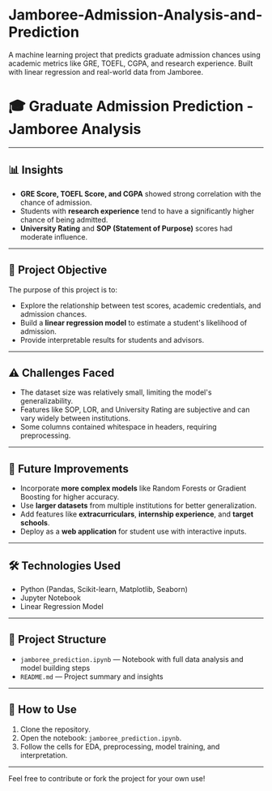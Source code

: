 # Jamboree-Admission-Analysis-and-Prediction
A machine learning project that predicts graduate admission chances using academic metrics like GRE, TOEFL, CGPA, and research experience. Built with linear regression and real-world data from Jamboree.
# 🎓 Graduate Admission Prediction - Jamboree Analysis
---

## 📊 Insights

- **GRE Score, TOEFL Score, and CGPA** showed strong correlation with the chance of admission.
- Students with **research experience** tend to have a significantly higher chance of being admitted.
- **University Rating** and **SOP (Statement of Purpose)** scores had moderate influence.

---

## 🎯 Project Objective

The purpose of this project is to:

- Explore the relationship between test scores, academic credentials, and admission chances.
- Build a **linear regression model** to estimate a student's likelihood of admission.
- Provide interpretable results for students and advisors.

---

## ⚠️ Challenges Faced

- The dataset size was relatively small, limiting the model's generalizability.
- Features like SOP, LOR, and University Rating are subjective and can vary widely between institutions.
- Some columns contained whitespace in headers, requiring preprocessing.

---

## 🚀 Future Improvements

- Incorporate **more complex models** like Random Forests or Gradient Boosting for higher accuracy.
- Use **larger datasets** from multiple institutions for better generalization.
- Add features like **extracurriculars**, **internship experience**, and **target schools**.
- Deploy as a **web application** for student use with interactive inputs.

---

## 🛠️ Technologies Used

- Python (Pandas, Scikit-learn, Matplotlib, Seaborn)
- Jupyter Notebook
- Linear Regression Model

---

## 📁 Project Structure

- `jamboree_prediction.ipynb` — Notebook with full data analysis and model building steps
- `README.md` — Project summary and insights

---

## 📌 How to Use

1. Clone the repository.
2. Open the notebook: `jamboree_prediction.ipynb`.
3. Follow the cells for EDA, preprocessing, model training, and interpretation.

---

Feel free to contribute or fork the project for your own use!
